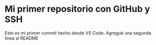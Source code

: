 # Mi primer repositorio con GitHub y SSH

Este es mi primer commit hecho desde VS Code.
Agregué una segunda línea al README
